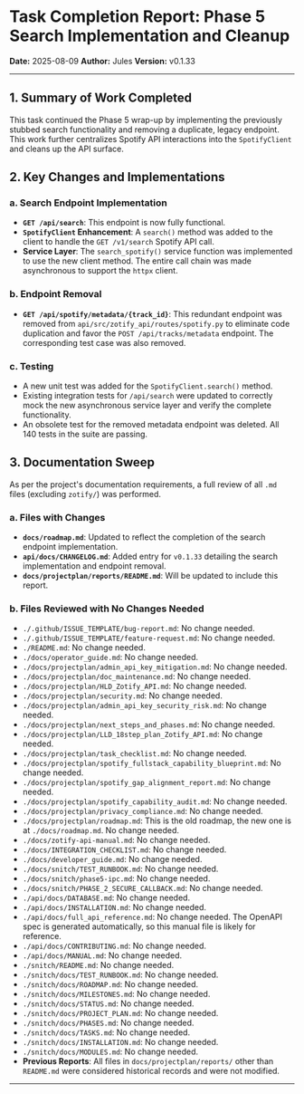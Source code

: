 # Task Completion Report: Phase 5 Search Implementation and Cleanup

**Date:** 2025-08-09
**Author:** Jules
**Version:** v0.1.33

---

## 1. Summary of Work Completed

This task continued the Phase 5 wrap-up by implementing the previously stubbed search functionality and removing a duplicate, legacy endpoint. This work further centralizes Spotify API interactions into the `SpotifyClient` and cleans up the API surface.

## 2. Key Changes and Implementations

### a. Search Endpoint Implementation

- **`GET /api/search`**: This endpoint is now fully functional.
- **`SpotifyClient` Enhancement**: A `search()` method was added to the client to handle the `GET /v1/search` Spotify API call.
- **Service Layer**: The `search_spotify()` service function was implemented to use the new client method. The entire call chain was made asynchronous to support the `httpx` client.

### b. Endpoint Removal

- **`GET /api/spotify/metadata/{track_id}`**: This redundant endpoint was removed from `api/src/zotify_api/routes/spotify.py` to eliminate code duplication and favor the `POST /api/tracks/metadata` endpoint. The corresponding test case was also removed.

### c. Testing

- A new unit test was added for the `SpotifyClient.search()` method.
- Existing integration tests for `/api/search` were updated to correctly mock the new asynchronous service layer and verify the complete functionality.
- An obsolete test for the removed metadata endpoint was deleted. All 140 tests in the suite are passing.

## 3. Documentation Sweep

As per the project's documentation requirements, a full review of all `.md` files (excluding `zotify/`) was performed.

### a. Files with Changes

- **`docs/roadmap.md`**: Updated to reflect the completion of the search endpoint implementation.
- **`api/docs/CHANGELOG.md`**: Added entry for `v0.1.33` detailing the search implementation and endpoint removal.
- **`docs/projectplan/reports/README.md`**: Will be updated to include this report.

### b. Files Reviewed with No Changes Needed

- `./.github/ISSUE_TEMPLATE/bug-report.md`: No change needed.
- `./.github/ISSUE_TEMPLATE/feature-request.md`: No change needed.
- `./README.md`: No change needed.
- `./docs/operator_guide.md`: No change needed.
- `./docs/projectplan/admin_api_key_mitigation.md`: No change needed.
- `./docs/projectplan/doc_maintenance.md`: No change needed.
- `./docs/projectplan/HLD_Zotify_API.md`: No change needed.
- `./docs/projectplan/security.md`: No change needed.
- `./docs/projectplan/admin_api_key_security_risk.md`: No change needed.
- `./docs/projectplan/next_steps_and_phases.md`: No change needed.
- `./docs/projectplan/LLD_18step_plan_Zotify_API.md`: No change needed.
- `./docs/projectplan/task_checklist.md`: No change needed.
- `./docs/projectplan/spotify_fullstack_capability_blueprint.md`: No change needed.
- `./docs/projectplan/spotify_gap_alignment_report.md`: No change needed.
- `./docs/projectplan/spotify_capability_audit.md`: No change needed.
- `./docs/projectplan/privacy_compliance.md`: No change needed.
- `./docs/projectplan/roadmap.md`: This is the old roadmap, the new one is at `./docs/roadmap.md`. No change needed.
- `./docs/zotify-api-manual.md`: No change needed.
- `./docs/INTEGRATION_CHECKLIST.md`: No change needed.
- `./docs/developer_guide.md`: No change needed.
- `./docs/snitch/TEST_RUNBOOK.md`: No change needed.
- `./docs/snitch/phase5-ipc.md`: No change needed.
- `./docs/snitch/PHASE_2_SECURE_CALLBACK.md`: No change needed.
- `./api/docs/DATABASE.md`: No change needed.
- `./api/docs/INSTALLATION.md`: No change needed.
- `./api/docs/full_api_reference.md`: No change needed. The OpenAPI spec is generated automatically, so this manual file is likely for reference.
- `./api/docs/CONTRIBUTING.md`: No change needed.
- `./api/docs/MANUAL.md`: No change needed.
- `./snitch/README.md`: No change needed.
- `./snitch/docs/TEST_RUNBOOK.md`: No change needed.
- `./snitch/docs/ROADMAP.md`: No change needed.
- `./snitch/docs/MILESTONES.md`: No change needed.
- `./snitch/docs/STATUS.md`: No change needed.
- `./snitch/docs/PROJECT_PLAN.md`: No change needed.
- `./snitch/docs/PHASES.md`: No change needed.
- `./snitch/docs/TASKS.md`: No change needed.
- `./snitch/docs/INSTALLATION.md`: No change needed.
- `./snitch/docs/MODULES.md`: No change needed.
- **Previous Reports**: All files in `docs/projectplan/reports/` other than `README.md` were considered historical records and were not modified.
---
